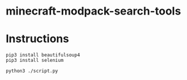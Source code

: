 # minecraft-modpack-search-tools

# Instructions
```
pip3 install beautifulsoup4
pip3 install selenium
```

```
python3 ./script.py
```
